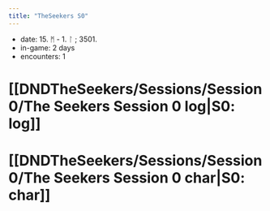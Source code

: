 ```yaml
---
title: "TheSeekers S0"
---
```

- date: 15. ᛗ - 1. ᛚ ; 3501. 
- in-game: 2 days
- encounters: 1 
# [[DNDTheSeekers/Sessions/Session 0/The Seekers Session 0 log|S0: log]]
# [[DNDTheSeekers/Sessions/Session 0/The Seekers Session 0 char|S0: char]]